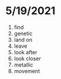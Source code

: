# 5/19/2021

1. find
2. genetic
3. land on
4. leave
5. look after
6. look closer
7. metallic
8. movement
